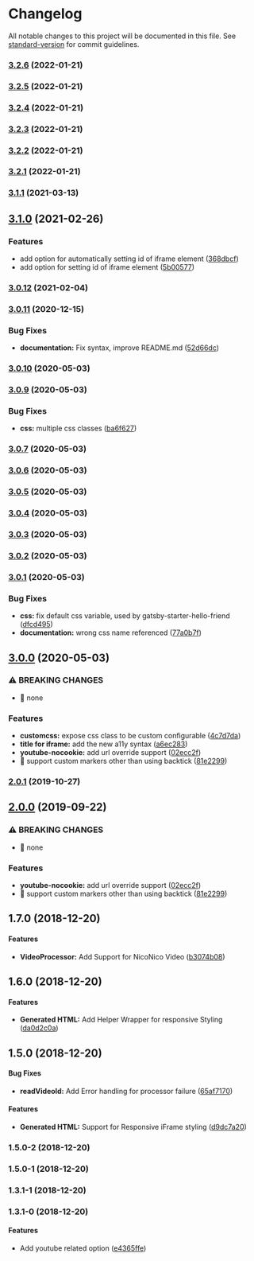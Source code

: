 # Changelog

All notable changes to this project will be documented in this file. See [standard-version](https://github.com/conventional-changelog/standard-version) for commit guidelines.

### [3.2.6](https://github.com/AlexanderKhudoev/gatsby-remark-embed-video/compare/v3.2.5...v3.2.6) (2022-01-21)

### [3.2.5](https://github.com/AlexanderKhudoev/gatsby-remark-embed-video/compare/v3.2.4...v3.2.5) (2022-01-21)

### [3.2.4](https://github.com/AlexanderKhudoev/gatsby-remark-embed-video/compare/v3.2.3...v3.2.4) (2022-01-21)

### [3.2.3](https://github.com/AlexanderKhudoev/gatsby-remark-embed-video/compare/v3.2.2...v3.2.3) (2022-01-21)

### [3.2.2](https://github.com/AlexanderKhudoev/gatsby-remark-embed-video/compare/v3.2.1...v3.2.2) (2022-01-21)

### [3.2.1](https://github.com/AlexanderKhudoev/gatsby-remark-embed-video/compare/v3.1.0...v3.2.1) (2022-01-21)

### [3.1.1](https://github.com/borgfriend/gatsby-remark-embed-video/compare/v3.1.0...v3.1.1) (2021-03-13)

## [3.1.0](https://github.com/borgfriend/gatsby-remark-embed-video/compare/v3.0.12...v3.1.0) (2021-02-26)


### Features

* add option for automatically setting id of iframe element ([368dbcf](https://github.com/borgfriend/gatsby-remark-embed-video/commit/368dbcf354f815057111cf5c09cacd9f68663ee7))
* add option for setting id of iframe element ([5b00577](https://github.com/borgfriend/gatsby-remark-embed-video/commit/5b005776646406a8d275c1d708707d698da66c42))

### [3.0.12](https://github.com/borgfriend/gatsby-remark-embed-video/compare/v3.0.11...v3.0.12) (2021-02-04)

### [3.0.11](https://github.com/borgfriend/gatsby-remark-embed-video/compare/v3.0.10...v3.0.11) (2020-12-15)


### Bug Fixes

* **documentation:** Fix syntax, improve README.md ([52d66dc](https://github.com/borgfriend/gatsby-remark-embed-video/commit/52d66dc6d9a11799ee875bfad6fc523c6ae4df70))

### [3.0.10](https://github.com/borgfriend/gatsby-remark-embed-video/compare/v3.0.9...v3.0.10) (2020-05-03)

### [3.0.9](https://github.com/borgfriend/gatsby-remark-embed-video/compare/v3.0.8...v3.0.9) (2020-05-03)


### Bug Fixes

* **css:** multiple css classes ([ba6f627](https://github.com/borgfriend/gatsby-remark-embed-video/commit/ba6f62702505f01de0ed3dccca99250beb477c89))

### [3.0.7](https://github.com/borgfriend/gatsby-remark-embed-video/compare/v3.0.6...v3.0.7) (2020-05-03)

### [3.0.6](https://github.com/borgfriend/gatsby-remark-embed-video/compare/v3.0.5...v3.0.6) (2020-05-03)

### [3.0.5](https://github.com/borgfriend/gatsby-remark-embed-video/compare/v3.0.4...v3.0.5) (2020-05-03)

### [3.0.4](https://github.com/borgfriend/gatsby-remark-embed-video/compare/v3.0.3...v3.0.4) (2020-05-03)

### [3.0.3](https://github.com/borgfriend/gatsby-remark-embed-video/compare/v3.0.2...v3.0.3) (2020-05-03)

### [3.0.2](https://github.com/borgfriend/gatsby-remark-embed-video/compare/v3.0.1...v3.0.2) (2020-05-03)

### [3.0.1](https://github.com/borgfriend/gatsby-remark-embed-video/compare/v3.0.0...v3.0.1) (2020-05-03)


### Bug Fixes

* **css:** fix default css variable, used by gatsby-starter-hello-friend ([dfcd495](https://github.com/borgfriend/gatsby-remark-embed-video/commit/dfcd4953d78c038cc88b96222953570692fd6d12))
* **documentation:** wrong css name referenced ([77a0b7f](https://github.com/borgfriend/gatsby-remark-embed-video/commit/77a0b7f6e7d962a0002f47e51c7609a293b9db67))

## [3.0.0](https://github.com/borgfriend/gatsby-remark-embed-video/compare/v1.7.0...v3.0.0) (2020-05-03)


### ⚠ BREAKING CHANGES

* 🧨 none

### Features

* **customcss:** expose css class to be custom configurable ([4c7d7da](https://github.com/borgfriend/gatsby-remark-embed-video/commit/4c7d7da7c5d3a232aed95f68402183306a47e582))
* **title for iframe:** add the new a11y syntax ([a6ec283](https://github.com/borgfriend/gatsby-remark-embed-video/commit/a6ec2839afd6100efe01c334edb8a47a511d09fe))
* **youtube-nocookie:** add url override support ([02ecc2f](https://github.com/borgfriend/gatsby-remark-embed-video/commit/02ecc2f537cc72a7803a240599ee73e2fec56aa9))
* 🎸 support custom markers other than using backtick ([81e2299](https://github.com/borgfriend/gatsby-remark-embed-video/commit/81e229992d046cf1f73d3e6a28c6abba701724d4))

### [2.0.1](https://github.com/borgfriend/gatsby-remark-embed-video/compare/v2.0.0...v2.0.1) (2019-10-27)

## [2.0.0](https://github.com/borgfriend/gatsby-remark-embed-video/compare/v1.7.0...v2.0.0) (2019-09-22)


### ⚠ BREAKING CHANGES

* 🧨 none

### Features

* **youtube-nocookie:** add url override support ([02ecc2f](https://github.com/borgfriend/gatsby-remark-embed-video/commit/02ecc2f))
* 🎸 support custom markers other than using backtick ([81e2299](https://github.com/borgfriend/gatsby-remark-embed-video/commit/81e2299))

<a name="1.7.0"></a>
## 1.7.0 (2018-12-20)


#### Features

* **VideoProcessor:** Add Support for NicoNico Video ([b3074b08](git+https://github.com/borgfriend/gatsby-remark-embed-video.git/commit/b3074b08))


<a name="1.6.0"></a>
## 1.6.0 (2018-12-20)


#### Features

* **Generated HTML:** Add Helper Wrapper for responsive Styling ([da0d2c0a](git+https://github.com/borgfriend/gatsby-remark-embed-video.git/commit/da0d2c0a))


<a name="1.5.0"></a>
## 1.5.0 (2018-12-20)


#### Bug Fixes

* **readVideoId:** Add Error handling for processor failure ([65af7170](git+https://github.com/borgfriend/gatsby-remark-embed-video.git/commit/65af7170))


#### Features

* **Generated HTML:** Support for Responsive iFrame styling ([d9dc7a20](git+https://github.com/borgfriend/gatsby-remark-embed-video.git/commit/d9dc7a20))


<a name="1.5.0-2"></a>
### 1.5.0-2 (2018-12-20)


<a name="1.5.0-1"></a>
### 1.5.0-1 (2018-12-20)


<a name="1.3.1-1"></a>
### 1.3.1-1 (2018-12-20)


<a name="1.3.1-0"></a>
### 1.3.1-0 (2018-12-20)


#### Features

* Add youtube related option ([e4365ffe](git+https://github.com/borgfriend/gatsby-remark-embed-video.git/commit/e4365ffe))
